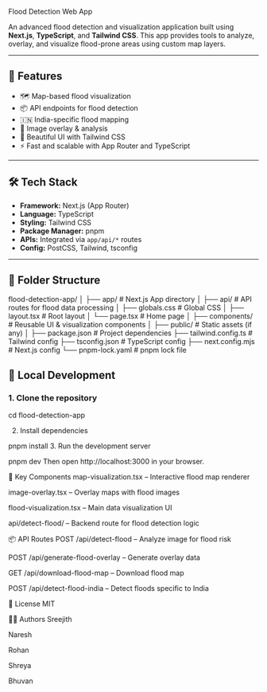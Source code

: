 Flood Detection Web App

An advanced flood detection and visualization application built using **Next.js**, **TypeScript**, and **Tailwind CSS**. 
This app provides tools to analyze, overlay, and visualize flood-prone areas using custom map layers.

---

## 🚀 Features

- 🗺️ Map-based flood visualization
- 📦 API endpoints for flood detection
- 🇮🇳 India-specific flood mapping
- 🧠 Image overlay & analysis
- 🎨 Beautiful UI with Tailwind CSS
- ⚡ Fast and scalable with App Router and TypeScript

---

## 🛠️ Tech Stack

- **Framework:** Next.js (App Router)
- **Language:** TypeScript
- **Styling:** Tailwind CSS
- **Package Manager:** pnpm
- **APIs:** Integrated via `app/api/*` routes
- **Config:** PostCSS, Tailwind, tsconfig

---

## 📁 Folder Structure

flood-detection-app/
│
├── app/ # Next.js App directory
│ ├── api/ # API routes for flood data processing
│ ├── globals.css # Global CSS
│ ├── layout.tsx # Root layout
│ └── page.tsx # Home page
│
├── components/ # Reusable UI & visualization components
│
├── public/ # Static assets (if any)
│
├── package.json # Project dependencies
├── tailwind.config.ts # Tailwind config
├── tsconfig.json # TypeScript config
├── next.config.mjs # Next.js config
└── pnpm-lock.yaml # pnpm lock file



## 🧪 Local Development

### 1. Clone the repository


cd flood-detection-app

2. Install dependencies

pnpm install
3. Run the development server

pnpm dev
Then open http://localhost:3000 in your browser.

🧠 Key Components
map-visualization.tsx – Interactive flood map renderer

image-overlay.tsx – Overlay maps with flood images

flood-visualization.tsx – Main data visualization UI

api/detect-flood/ – Backend route for flood detection logic

📦 API Routes
POST /api/detect-flood – Analyze image for flood risk

POST /api/generate-flood-overlay – Generate overlay data

GET /api/download-flood-map – Download flood map

POST /api/detect-flood-india – Detect floods specific to India

📄 License
MIT

👨‍💻 Authors
Sreejith

Naresh

Rohan

Shreya

Bhuvan

